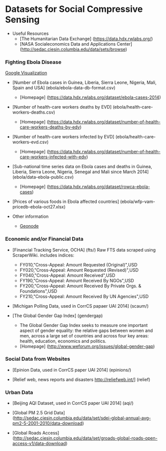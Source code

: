 <h1>Datasets for Social Compressive Sensing</h1>

* Useful Resources
  * [The Humanitarian Data Exchange] (https://data.hdx.rwlabs.org/)
  * [NASA Socialeconomics Data and Applications Center] (http://sedac.ciesin.columbia.edu/data/sets/browse)

<h3>Fighting Ebola Disease</h3>

[Google Visualization](http://www.google.com/publicdata/explore?ds=eq10po6kah9si_&ctype=m&strail=false&bcs=d&nselm=s&met_s=cases_cum&scale_s=lin&ind_s=false&ifdim=district&tunit=D&pit=1412892000000&hl=en&dl=en&ind=false&xMax=-5.891764156250019&xMin=-18.94352196875002&yMax=4.0345925292218&yMin=11.99141057995339&mapType=t&icfg=eq10po6kah9si_%253A2%253Adistrict%26%264:-71:-40:%7Ceq10po6kah9si_%253A2%253Adistrict%26%2611:24:-45:&iconSize=0.47#!ctype=m&strail=false&bcs=d&nselm=s&met_s=cases_cum&scale_s=lin&ind_s=false&ifdim=district&pit=1396454400000&hl=en_US&dl=en&ind=false)

* [Number of Ebola cases in Guinea, Liberia, Sierra Leone, Nigeria, Mali, Spain and USA] (ebola/ebola-data-db-format.csv)
  * [Homepage] (https://data.hdx.rwlabs.org/dataset/ebola-cases-2014)

* [Number of health-care workers deaths by EVD] (ebola/health-care-workers-deaths.csv)
  * [Homepage] (https://data.hdx.rwlabs.org/dataset/number-of-health-care-workers-deaths-by-edv)

* [Number of health-care workers infected by EVD] (ebola/health-care-workers-evd.csv)
  * [Homepage] (https://data.hdx.rwlabs.org/dataset/number-of-health-care-workers-infected-with-edv)

* [Sub-national time series data on Ebola cases and deaths in Guinea, Liberia, Sierra Leone, Nigeria, Senegal and Mali since March 2014] (ebola/data-ebola-public.csv)
  * [Homepage] (https://data.hdx.rwlabs.org/dataset/rowca-ebola-cases)  

* [Prices of various foods in Ebola affected countries] (ebola/wfp-vam-pricedb-ebola-oct27.xlsx)

* Other information
  * [Geonode](http://www.ebolageonode.org/)

<h3>Economic and/or Financial Data</h3>

* [Financial Tracking Service, OCHA] (fts/)
  Raw FTS data scraped using ScraperWiki. includes indices:
    * FY010,"Cross-Appeal: Amount Requested (Original)",USD
    * FY020,"Cross-Appeal: Amount Requested (Revised)",USD
    * FY040,"Cross-Appeal: Amount Received",USD
    * FY190,"Cross-Appeal: Amount Received By NGOs",USD
    * FY200,"Cross-Appeal: Amount Received By Private Orgs. & Foundations",USD
    * FY210,"Cross-Appeal: Amount Received By UN Agencies",USD

* [Michigan Polling Data, used in CorrCS papaer UAI 2014] (scaum/)

* [The Global Gender Gap Index] (gendergap)
  * The Global Gender Gap Index seeks to measure one important aspect of gender equality: the relative gaps between women and men, across a large set of countries and across four key areas: health, education, economics and politics.
  * [Homepage] (http://www.weforum.org/issues/global-gender-gap)

<h3>Social Data from Websites</h3>

* [Epinion Data, used in CorrCS paper UAI 2014] (epinions/)

* [Relief web, news reports and disasters http://reliefweb.int/] (relief)

<h3>Urban Data</h3>

* [Beijing AQI Dataset, used in CorrCS paper UAI 2014] (aqi/)

* [Global PM 2.5 Grid Data] (http://sedac.ciesin.columbia.edu/data/set/sdei-global-annual-avg-pm2-5-2001-2010/data-download)

* [Global Roads Access] (http://sedac.ciesin.columbia.edu/data/set/groads-global-roads-open-access-v1/data-download)









